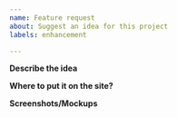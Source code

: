 ```yaml
---
name: Feature request
about: Suggest an idea for this project
labels: enhancement

---
```


**Describe the idea**


**Where to put it on the site?**


**Screenshots/Mockups**

